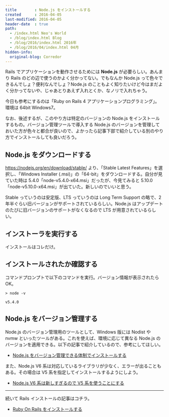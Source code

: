 ```yaml
---
title        : Node.js をインストールする
created      : 2016-04-05
last-modified: 2016-04-05
header-date  : true
path:
  - /index.html Neo's World
  - /blog/index.html Blog
  - /blog/2016/index.html 2016年
  - /blog/2016/04/index.html 04月
hidden-info:
  original-blog: Corredor
---
```


Rails でアプリケーションを動作させるためには **Node.js** が必要らしい。あんまり Rails のどの辺で使うのかよく分かってない。でもなんか Node.js って色々できるんでしょ？便利なんでしょ？Node.js のこともよく知りたいけど今はまだよく分かってないや、じゃあとりあえず入れとくか、なノリで入れちゃう。

今日も参考にするのは「Ruby on Rails 4 アプリケーションプログラミング」。環境は 64bit Windows7。

なお、後述するが、このやり方は特定のバージョンの Node.js をインストールするもの。バージョン管理ツールで導入する Node.js のバージョンを管理しておいた方が色々と都合が良いので、よかったら記事下部で紹介している別のやり方でインストールしても良いだろう。

## Node.js をダウンロードする

<https://nodejs.org/en/download/stable/> より、「Stable Latest Features」を選択し、「Windows Installer (.msi)」の「64-bit」をダウンロードする。自分が見ていた時は 5.4.0「node-v5.4.0-x64.msi」だったが、今見てみると 5.10.0「node-v5.10.0-x64.msi」が出ていた。新しいのでいいと思う。

Stable っていうのは安定版、LTS っていうのは Long Term Support の略で、2年半ぐらい旧バージョンがサポートされているらしい。Node.js はアップデートのたびに旧バージョンのサポートがなくなるので LTS が用意されているらしい。

## インストーラを実行する

インストールはコレだけ。

## インストールされたか確認する

コマンドプロンプトで以下のコマンドを実行。バージョン情報が表示されたら OK。

```batch
> node -v

v5.4.0
```

## Node.js をバージョン管理する

Node.js のバージョン管理用のツールとして、Windows 版には Nodist や nvmw といったツールがある。これを使えば、環境に応じて異なる Node.js のバージョンを適用できる。以下の記事で紹介しているので、参考にしてほしい。

- [Node.js をバージョン管理できる体制でインストールする](/blog/2016/05/26-01.html)

また、Node.js V6 系は対応しているライブラリが少なく、エラーが出ることもある。その場合は V5 系を指定してインストールするようにしよう。

- [Node.js V6 系は新しすぎるので V5 系を使うことにする](/blog/2016/05/27-01.html)

-----

続いて Rails インストールの記事はコチラ。

- [Ruby On Rails をインストールする](27-01.html)
